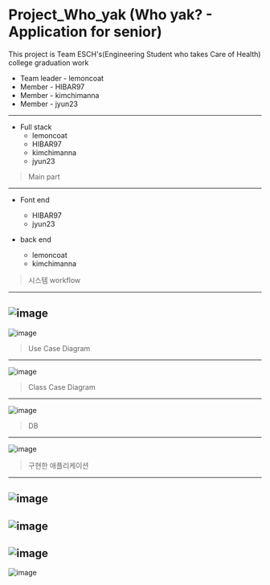 # Project_Who_yak (Who yak? - Application for senior)

This project is Team ESCH's(Engineering Student who takes Care of Health) college graduation work

+ Team leader - lemoncoat
+ Member - HIBAR97
+ Member - kimchimanna
+ Member - jyun23
----------
+ Full stack 
  + lemoncoat
  + HIBAR97
  + kimchimanna
  + jyun23
  
> Main part  
-----------
+ Font end
    + HIBAR97
    + jyun23
  
+ back end
  +  lemoncoat
  +  kimchimanna

> 시스템 workflow  
-----------
![image](https://github.com/jyun23/Who_yak_/assets/101920588/307dcbd9-476f-470a-9072-92e9e6fa6b84)
--
![image](https://github.com/jyun23/Who_yak_/assets/101920588/6cc2d378-288b-447e-9b59-2415696e5fe0)

> Use Case Diagram
-----------
![image](https://github.com/jyun23/Who_yak_/assets/101920588/e1c98814-75f6-42a5-ba24-9b54955a2931)

> Class Case Diagram
-----------
![image](https://github.com/jyun23/Who_yak_/assets/101920588/ae825fcb-0d0a-4c46-9ac2-b7116fecb2c9)

> DB
-----------
![image](https://github.com/jyun23/Who_yak_/assets/101920588/88418422-9975-45ad-a233-8a0119efb3ea)

> 구현한 애플리케이션
-----------
![image](https://github.com/jyun23/Who_yak_/assets/101920588/847cb45b-df6e-43f5-bdc3-e889854fa9b4)
--
![image](https://github.com/jyun23/Who_yak_/assets/101920588/77f961f0-1324-4f90-b877-2dda964ec90d)
--
![image](https://github.com/jyun23/Who_yak_/assets/101920588/d664c3db-72b0-4c9d-b544-bced8ee11033)
--
![image](https://github.com/jyun23/Who_yak_/assets/101920588/180aaf2b-c797-49b3-ae68-4399c1d5a125)
